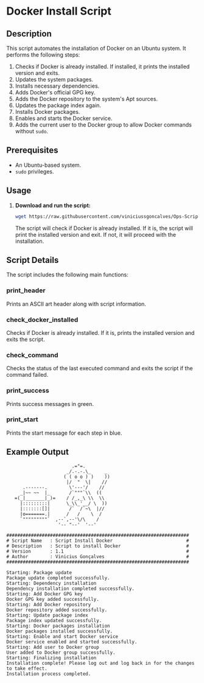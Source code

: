 # Docker Install Script

## Description

This script automates the installation of Docker on an Ubuntu system. It performs the following steps:

1. Checks if Docker is already installed. If installed, it prints the installed version and exits.
2. Updates the system packages.
3. Installs necessary dependencies.
4. Adds Docker's official GPG key.
5. Adds the Docker repository to the system's Apt sources.
6. Updates the package index again.
7. Installs Docker packages.
8. Enables and starts the Docker service.
9. Adds the current user to the Docker group to allow Docker commands without `sudo`.

## Prerequisites

- An Ubuntu-based system.
- `sudo` privileges.

## Usage

1. **Download and run the script:**

   ```sh
   wget https://raw.githubusercontent.com/viniciussgoncalves/Ops-Script_Install_Docker/main/docker_install.sh && bash docker_install.sh
   ```

   The script will check if Docker is already installed. If it is, the script will print the installed version and exit. If not, it will proceed with the installation.

## Script Details

The script includes the following main functions:

### print_header

Prints an ASCII art header along with script information.

### check_docker_installed

Checks if Docker is already installed. If it is, prints the installed version and exits the script.

### check_command

Checks the status of the last executed command and exits the script if the command failed.

### print_success

Prints success messages in green.

### print_start

Prints the start message for each step in blue.

## Example Output

```plaintext
                        .="=.
                      _/.-.-.\_     _
                     ( ( o o ) )    ))
                      |/  "  \|    //
      .-------.        \'---'/    //
     _|~~ ~~  |_       /`"""`\\  ((
   =(_|_______|_)=    / /_,_\ \\  \\
     |:::::::::|      \_\\_'__/ \  ))
     |:::::::[]|       /`  /`~\  |//
     |o=======.|      /   /    \  /
     `"""""""""`  ,--`,--'\/\    /
                   '-- "--'  '--'

###################################################################
# Script Name   : Script Install Docker                           #
# Description   : Script to install Docker                        #
# Version       : 1.1                                             #
# Author        : Vinicius Gonçalves                              #
###################################################################

Starting: Package update
Package update completed successfully.
Starting: Dependency installation
Dependency installation completed successfully.
Starting: Add Docker GPG key
Docker GPG key added successfully.
Starting: Add Docker repository
Docker repository added successfully.
Starting: Update package index
Package index updated successfully.
Starting: Docker packages installation
Docker packages installed successfully.
Starting: Enable and start Docker service
Docker service enabled and started successfully.
Starting: Add user to Docker group
User added to Docker group successfully.
Starting: Finalizing installation
Installation complete! Please log out and log back in for the changes to take effect.
Installation process completed.
```
